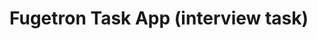 # Fugetron Task App (interview task)

<!-- This project was bootstrapped with [Create React App](https://github.com/facebook/create-react-app). -->

<!-- ## Packages -->

<!-- @material-ui/core
@material-ui/icons
react-router-dom -->

<!-- ### `yarn start`

Runs the app in the development mode.\
Open [http://localhost:3000](http://localhost:3000) to view it in your browser. -->


